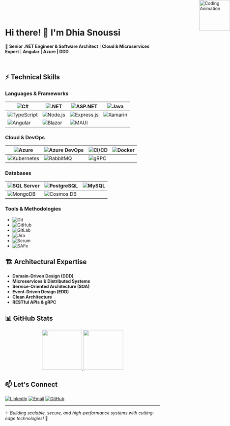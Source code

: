 # Hi there! 👋 I'm Dhia Snoussi
<div style="position:absolute; top:0; right:0; width:100px; height:100px; overflow:hidden;">
  <img src="https://media.giphy.com/media/v1.Y2lkPTc5MGI3NjExb2Y4aGltMW5pZjRkeWFjczRkdHk1czZrODV4ZXVsem4yb3QzZXZleCZlcD12MV9naWZzX3NlYXJjaCZjdD1n/78XCFBGOlS6keY1Bil/giphy.gif" width="100" height="100" alt="Coding Animation" style="border-radius: 30 30 30 30px;">
</div>

🚀 **Senior .NET Engineer & Software Architect** | **Cloud & Microservices Expert** | **Angular | Azure | DDD**

<div>
  <br>
</div>

## ⚡ Technical Skills

### **Languages & Frameworks**
| ![C#](https://img.shields.io/badge/C%23-239120?style=flat&logo=c-sharp&logoColor=white) | ![.NET](https://img.shields.io/badge/.NET-512BD4?style=flat&logo=dotnet&logoColor=white) | ![ASP.NET](https://img.shields.io/badge/ASP.NET-5C2D91?style=flat&logo=dotnet&logoColor=white) | ![Java](https://img.shields.io/badge/Java-ED8B00?style=flat&logo=openjdk&logoColor=white) |
|----------------------------------------------------------------------------------------|------------------------------------------------------------------------------------------|------------------------------------------------------------------------------------------------|--------------------------------------------------------------------------------------------|
| ![TypeScript](https://img.shields.io/badge/TypeScript-3178C6?style=flat&logo=typescript&logoColor=white) | ![Node.js](https://img.shields.io/badge/Node.js-339933?style=flat&logo=nodedotjs&logoColor=white) | ![Express.js](https://img.shields.io/badge/Express.js-000000?style=flat&logo=express&logoColor=white) | ![Xamarin](https://img.shields.io/badge/Xamarin-3498DB?style=flat&logo=xamarin&logoColor=white) |
| ![Angular](https://img.shields.io/badge/Angular-DD0031?style=flat&logo=angular&logoColor=white) | ![Blazor](https://img.shields.io/badge/Blazor-512BD4?style=flat&logo=blazor&logoColor=white) | ![MAUI](https://img.shields.io/badge/.NET%20MAUI-512BD4?style=flat&logo=dotnet&logoColor=white) | |

### **Cloud & DevOps**
| ![Azure](https://img.shields.io/badge/Microsoft%20Azure-0078D4?style=flat&logo=microsoft-azure&logoColor=white) | ![Azure DevOps](https://img.shields.io/badge/Azure%20DevOps-0078D4?style=flat&logo=azure-devops&logoColor=white) | ![CI/CD](https://img.shields.io/badge/CI/CD-FF6C37?style=flat&logo=githubactions&logoColor=white) | ![Docker](https://img.shields.io/badge/Docker-2496ED?style=flat&logo=docker&logoColor=white) |
|----------------------------------------------------------------------------------------------------------------|----------------------------------------------------------------------------------------------------------------|--------------------------------------------------------------------------------------------------|----------------------------------------------------------------------------------------------|
| ![Kubernetes](https://img.shields.io/badge/Kubernetes-326CE5?style=flat&logo=kubernetes&logoColor=white) | ![RabbitMQ](https://img.shields.io/badge/RabbitMQ-FF6600?style=flat&logo=rabbitmq&logoColor=white) | ![gRPC](https://img.shields.io/badge/gRPC-4285F4?style=flat&logo=google&logoColor=white) | |

### **Databases**
| ![SQL Server](https://img.shields.io/badge/SQL%20Server-CC2927?style=flat&logo=microsoft-sql-server&logoColor=white) | ![PostgreSQL](https://img.shields.io/badge/PostgreSQL-4169E1?style=flat&logo=postgresql&logoColor=white) | ![MySQL](https://img.shields.io/badge/MySQL-4479A1?style=flat&logo=mysql&logoColor=white) |
|---------------------------------------------------------------------------------------------------------------------|---------------------------------------------------------------------------------------------------------|-----------------------------------------------------------------------------------------|
| ![MongoDB](https://img.shields.io/badge/MongoDB-47A248?style=flat&logo=mongodb&logoColor=white) | ![Cosmos DB](https://img.shields.io/badge/Cosmos%20DB-002050?style=flat&logo=microsoft-azure&logoColor=white) | |

### **Tools & Methodologies**
- ![Git](https://img.shields.io/badge/Git-F05032?style=flat&logo=git&logoColor=white)  
- ![GitHub](https://img.shields.io/badge/GitHub-181717?style=flat&logo=github&logoColor=white)  
- ![GitLab](https://img.shields.io/badge/GitLab-FCA121?style=flat&logo=gitlab&logoColor=white)  
- ![Jira](https://img.shields.io/badge/Jira-0052CC?style=flat&logo=jira&logoColor=white)  
- ![Scrum](https://img.shields.io/badge/Scrum-6DB33F?style=flat&logo=scrumalliance&logoColor=white)  
- ![SAFe](https://img.shields.io/badge/SAFe-032F4E?style=flat&logo=scaledagileframework&logoColor=white)  

## 🏗️ Architectural Expertise
- **Domain-Driven Design (DDD)**  
- **Microservices & Distributed Systems**  
- **Service-Oriented Architecture (SOA)**  
- **Event-Driven Design (EDD)**  
- **Clean Architecture**  
- **RESTful APIs & gRPC**  

## 📊 GitHub Stats
<div align="center">
  <a href="https://github.com/dhiasnoussi">
    <img height="130em" src="https://streak-stats.demolab.com/?user=dhiasnoussi&theme=radical" />
    <img height="130em" src="https://github-readme-stats.vercel.app/api/top-langs/?username=dhiasnoussi&layout=compact&theme=radical" />
  </a>
</div>

## 📫 Let's Connect
[![LinkedIn](https://img.shields.io/badge/LinkedIn-0A66C2?style=for-the-badge&logo=linkedin&logoColor=white)](https://www.linkedin.com/in/dhia-snoussi/)
[![Email](https://img.shields.io/badge/Email-EA4335?style=for-the-badge&logo=gmail&logoColor=white)](mailto:dhiaeddsn@outlook.com)
[![GitHub](https://img.shields.io/badge/GitHub-181717?style=for-the-badge&logo=github&logoColor=white)](https://github.com/dhiasnoussi)

---
✨ *Building scalable, secure, and high-performance systems with cutting-edge technologies!* 🚀
